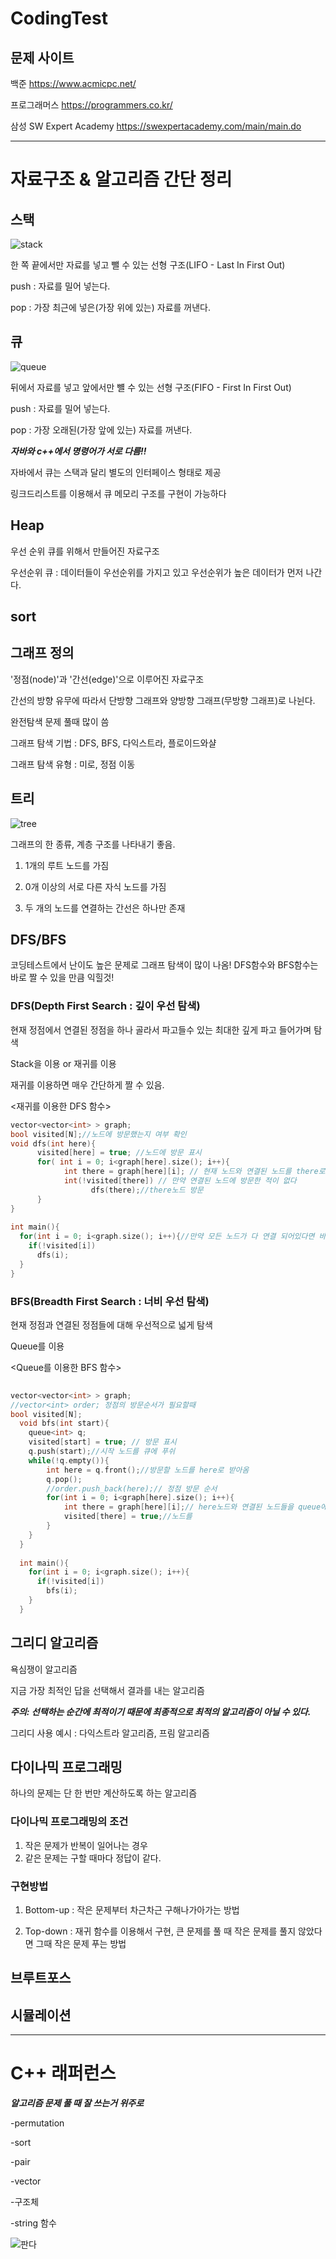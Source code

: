 # CodingTest

## 문제 사이트

백준
https://www.acmicpc.net/

프로그래머스
https://programmers.co.kr/

삼성 SW Expert Academy
https://swexpertacademy.com/main/main.do

--------------------------------------------------------------
# 자료구조 & 알고리즘 간단 정리


## 스택


![stack](https://user-images.githubusercontent.com/45057466/97438280-ee94ff00-1967-11eb-9755-9dbfab889975.png)

  한 쪽 끝에서만 자료를 넣고 뺄 수 있는 선형 구조(LIFO - Last In First Out)
  
  push : 자료를 밀어 넣는다.
  
  pop : 가장 최근에 넣은(가장 위에 있는) 자료를 꺼낸다.
  
    
## 큐



![queue](https://user-images.githubusercontent.com/45057466/97438299-f3f24980-1967-11eb-8ee6-a65bcff7a813.png)

  뒤에서 자료를 넣고 앞에서만 뺼 수 있는 선형 구조(FIFO - First In First Out)
  
  push : 자료를 밀어 넣는다.
  
  pop : 가장 오래된(가장 앞에 있는) 자료를 꺼낸다.

  ***자바와 c++에서 명령어가 서로 다름!!***
  
  자바에서 큐는 스택과 달리 별도의 인터페이스 형태로 제공
  
  링크드리스트를 이용해서 큐 메모리 구조를 구현이 가능하다
  
  

## Heap

  우선 순위 큐를 위해서 만들어진 자료구조
  
  우선순위 큐 : 데이터들이 우선순위를 가지고 있고 우선순위가 높은 데이터가 먼저 나간다.
  
  

## sort


## 그래프 정의
  
  '정점(node)'과 '간선(edge)'으로 이루어진 자료구조
  
  간선의 방향 유무에 따라서 단방향 그래프와 양방향 그래프(무방향 그래프)로 나뉜다.
  
  완전탐색 문제 풀때 많이 씀
  
  그래프 탐색 기법 : DFS, BFS, 다익스트라, 플로이드와샬
  
  그래프 탐색 유형 : 미로, 정점 이동
  
## 트리

  ![tree](https://user-images.githubusercontent.com/45057466/97464210-f5ca0600-1983-11eb-959b-6861c5d116aa.png)
  
  
  그래프의 한 종류, 계층 구조를 나타내기 좋음.
  
  1. 1개의 루트 노드를 가짐
  
  2. 0개 이상의 서로 다른 자식 노드를 가짐
  
  3. 두 개의 노드를 연결하는 간선은 하나만 존재
  
  
## DFS/BFS

  코딩테스트에서 난이도 높은 문제로 그래프 탐색이 많이 나옴! DFS함수와 BFS함수는 바로 짤 수 있을 만큼 익힐것!
 
  ### DFS(Depth First Search : 깊이 우선 탐색)
  
  현재 정점에서 연결된 정점을 하나 골라서 파고들수 있는 최대한 깊게 파고 들어가며 탐색
  
  Stack을 이용 or 재귀를 이용
  
  재귀를 이용하면 매우 간단하게 짤 수 있음.

  <재귀를 이용한 DFS 함수>
  ```cpp
  vector<vector<int> > graph;
  bool visited[N];//노드에 방문했는지 여부 확인
  void dfs(int here){
        visited[here] = true; //노드에 방문 표시
        for( int i = 0; i<graph[here].size(); i++){
              int there = graph[here][i]; // 현재 노드와 연결된 노드를 there로 가져온다
              int(!visited[there]) // 만약 연결된 노드에 방문한 적이 없다
                    dfs(there);//there노드 방문
        }
  }
                                        
  int main(){
    for(int i = 0; i<graph.size(); i++){//만약 모든 노드가 다 연결 되어있다면 바로 dfs(start)하면 되지만 아닐 모든 노드가 연결되어있지않으면 확인 필요
      if(!visited[i])
        dfs(i);
    }
  }
```
  ### BFS(Breadth First Search : 너비 우선 탐색)
  
  현재 정점과 연결된 정점들에 대해 우선적으로 넓게 탐색
  
  Queue를 이용
  
  
  <Queue를 이용한 BFS 함수>
```cpp
	
vector<vector<int> > graph;
//vector<int> order; 정점의 방문순서가 필요할때
bool visited[N];
  void bfs(int start){
	queue<int> q;
	visited[start] = true; // 방문 표시
	q.push(start);//시작 노드를 큐에 푸쉬
	while(!q.empty()){
		int here = q.front();//방문할 노드를 here로 받아옴
		q.pop();
		//order.push_back(here);// 정점 방문 순서
		for(int i = 0; i<graph[here].size(); i++){
			int there = graph[here][i];// here노드와 연결된 노드들을 queue에 넣는다
			visited[there] = true;//노드를 
		}
	}
  }
                                        
  int main(){
    for(int i = 0; i<graph.size(); i++){
      if(!visited[i])
        bfs(i);
    }
  }
```
## 그리디 알고리즘

  욕심쟁이 알고리즘
  
  지금 가장 최적인 답을 선택해서 결과를 내는 알고리즘
  
  ***주의: 선택하는 순간에 최적이기 때문에 최종적으로 최적의 알고리즘이 아닐 수 있다.***
  
  그리디 사용 예시 : 다익스트라 알고리즘, 프림 알고리즘

## 다이나믹 프로그래밍

  하나의 문제는 단 한 번만 계산하도록 하는 알고리즘
  
  ### 다이나믹 프로그래밍의 조건
  
  1. 작은 문제가 반복이 일어나는 경우
  2. 같은 문제는 구할 때마다 정답이 같다.
  
  ### 구현방법

  1. Bottom-up : 작은 문제부터 차근차근 구해나가아가는 방법
  
  2. Top-down : 재귀 함수를 이용해서 구현, 큰 문제를 풀 때 작은 문제를 풀지 않았다면 그때 작은 문제 푸는 방법
  
## 브루트포스

## 시뮬레이션



-----------------------------------------------------------------

# C++ 래퍼런스

***알고리즘 문제 풀 때 잘 쓰는거 위주로***

-permutation

-sort

-pair

-vector

-구조체

-string 함수



![판다](https://user-images.githubusercontent.com/45057466/97436199-f1422500-1964-11eb-9876-08a921d1df87.png)
